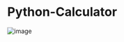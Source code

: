 # Python-Calculator

![image](https://user-images.githubusercontent.com/78224119/112397042-ab04ae00-8cd7-11eb-81ce-034571117452.png)
